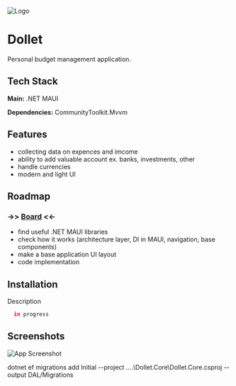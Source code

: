 
![Logo](https://dev-to-uploads.s3.amazonaws.com/uploads/articles/th5xamgrr6se0x5ro4g6.png)

# Dollet
Personal budget management application.

## Tech Stack

**Main:** .NET MAUI

**Dependencies:** CommunityToolkit.Mvvm 

## Features
- collecting data on expences and imcome
- ability to add valuable account ex. banks, investments, other
- handle currencies
- modern and light UI

## Roadmap
### ->> [Board](https://github.com/users/gwalus/projects/3) <<-

- find useful .NET MAUI libraries
- check how it works (architecture layer, DI in MAUI, navigation, base components)
- make a base application UI layout
- code implementation

## Installation
Description

```bash
  in progress
```
    
## Screenshots
![App Screenshot](https://via.placeholder.com/468x300?text=App+Screenshot+Here)

dotnet ef migrations add Initial --project ..\..\Dollet.Core\Dollet.Core.csproj --output DAL/Migrations